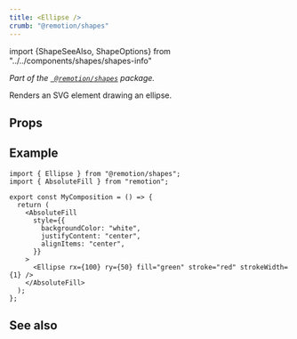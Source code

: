 ```yaml
---
title: <Ellipse />
crumb: "@remotion/shapes"
---
```


import {ShapeSeeAlso, ShapeOptions} from "../../components/shapes/shapes-info"

_Part of the [` @remotion/shapes`](/docs/shapes) package._

Renders an SVG element drawing an ellipse.

## Props

<ShapeOptions shape="ellipse" all />

## Example

```tsx twoslash title="src/Ellipse.tsx"
import { Ellipse } from "@remotion/shapes";
import { AbsoluteFill } from "remotion";

export const MyComposition = () => {
  return (
    <AbsoluteFill
      style={{
        backgroundColor: "white",
        justifyContent: "center",
        alignItems: "center",
      }}
    >
      <Ellipse rx={100} ry={50} fill="green" stroke="red" strokeWidth={1} />
    </AbsoluteFill>
  );
};
```

## See also

<ShapeSeeAlso shape="ellipse"/>
